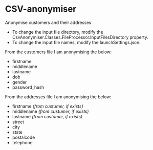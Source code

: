 # CSV-anonymiser
Anonymise customers and their addresses

- To change the input file directory, modify the CsvAnonymiser.Classes.FileProcessor.InputFilesDirectory property.
- To change the input file names, modify the launchSettings.json.

From the customers file I am anonymising the below:

- firstname
- middlename
- lastname
- dob
- gender
- password_hash

From the addresses file I am anonymising the below:

- firstname _(from custumer, if exists)_
- middlename _(from custumer, if exists)_
- lastname _(from custumer, if exists)_
- street
- city
- state
- postalcode
- telephone
